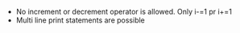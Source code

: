 - No increment or decrement operator is allowed.  Only i-=1 pr i+=1
- Multi line print statements are possible